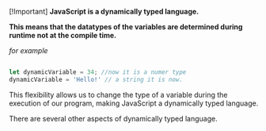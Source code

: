 [!Important] **JavaScript is a dynamically typed language.**

**This means that the datatypes of the variables are determined during runtime not at the compile time.**



*for example* 

```javascript 

let dynamicVariable = 34; //now it is a numer type 
dynamicVariable = 'Hello!' // a string it is now.
```
This flexibility allows us to change the type of a variable during the execution of our program, making JavaScript a dynamically typed language. 


There are several other aspects of dynamically typed language.
